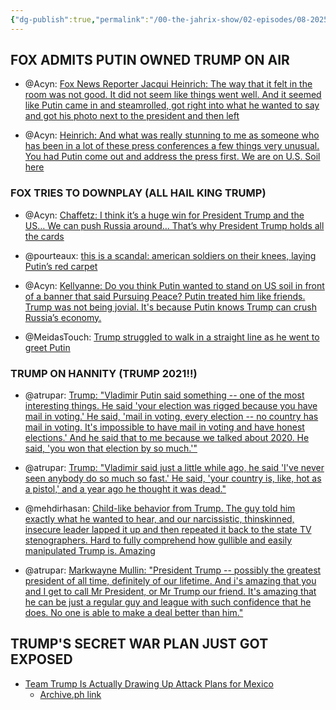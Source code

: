 ```yaml
---
{"dg-publish":true,"permalink":"/00-the-jahrix-show/02-episodes/08-2025/08-16-2025/","tags":["jahrixshow","maga","trump"],"updated":"2025-08-17T14:05:45.495-04:00"}
---
```


## FOX ADMITS PUTIN OWNED TRUMP ON AIR
 - @Acyn: [Fox News Reporter Jacqui Heinrich: The way that it felt in the room was not good. It did not seem like things went well. And it seemed like Putin came in and steamrolled, got right into what he wanted to say and got his photo next to the president and then left](https://x.com/Acyn/status/1956498898488594528)
 
- @Acyn: [Heinrich: And what was really stunning to me as someone who has been in a lot of these press conferences a few things very unusual. You had Putin come out and address the press first. We are on U.S. Soil here](https://x.com/Acyn/status/1956499546445627401)

### FOX TRIES TO DOWNPLAY (ALL HAIL KING TRUMP)
- @Acyn: [Chaffetz: I think it’s a huge win for President Trump and the US… We can push Russia around… That’s why President Trump holds all the cards](https://x.com/Acyn/status/1956505221045383577)
 - @pourteaux: [this is a scandal: american soldiers on their knees, laying Putin’s red carpet](https://x.com/pourteaux/status/1956533483058139140/photo/1)

- @Acyn: [Kellyanne: Do you think Putin wanted to stand on US soil in front of a banner that said Pursuing Peace? Putin treated him like friends. Trump was not being jovial. It's because Putin knows Trump can crush Russia’s economy.](https://x.com/Acyn/status/1956508566682226847)
- @MeidasTouch: [Trump struggled to walk in a straight line as he went to greet Putin](https://x.com/MeidasTouch/status/1956440674066423937)

### TRUMP ON HANNITY (TRUMP 2021!!)

- @atrupar: [Trump: "Vladimir Putin said something -- one of the most interesting things. He said 'your election was rigged because you have mail in voting.' He said, 'mail in voting, every election -- no country has mail in voting. It's impossible to have mail in voting and have honest elections.' And he said that to me because we talked about 2020. He said, 'you won that election by so much.'"](https://x.com/atrupar/status/1956528296843170112)

- @atrupar: [Trump: "Vladimir said just a little while ago, he said 'I've never seen anybody do so much so fast.' He said, 'your country is, like, hot as a pistol,' and a year ago he thought it was dead."](https://x.com/atrupar/status/1956524654866157916)
 - @mehdirhasan: [Child-like behavior from Trump. The guy told him exactly what he wanted to hear, and our narcissistic, thinskinned, insecure leader lapped it up and then repeated it back to the state TV stenographers. Hard to fully comprehend how gullible and easily manipulated Trump is. Amazing](https://x.com/mehdirhasan/status/1956554424677200075)

- @atrupar: [Markwayne Mullin: "President Trump -- possibly the greatest president of all time, definitely of our lifetime. And i's amazing that you and I get to call Mr President, or Mr Trump our friend. It's amazing that he can be just a regular guy and league with such confidence that he does. No one is able to make a deal better than him."](https://x.com/atrupar/status/1956535396050899341)

## TRUMP'S SECRET WAR PLAN JUST GOT EXPOSED

- [Team Trump Is Actually Drawing Up Attack Plans for Mexico](https://www.rollingstone.com/politics/politics-features/team-trump-mexico-cartels-military-attack-plans-1235407875/)
  - [Archive.ph link](https://archive.ph/d4Ysc)

